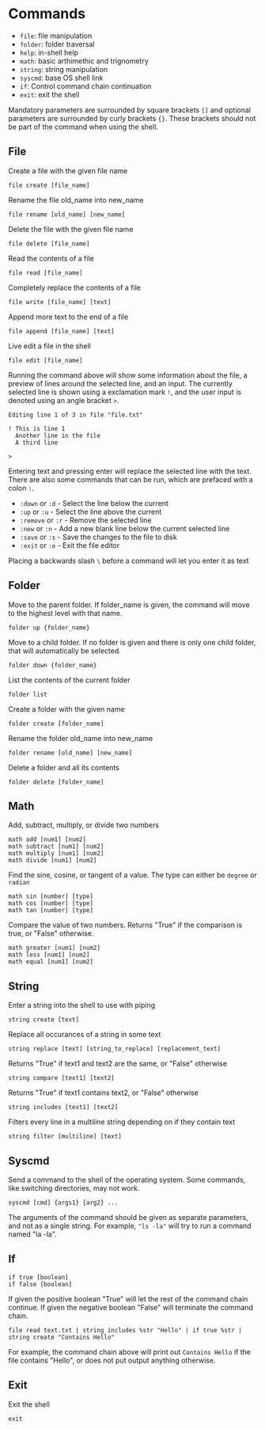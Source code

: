 # Commands

- `file`: file manipulation
- `folder`: folder traversal
- `help`: in-shell help
- `math`: basic arthimethic and trignometry
- `string`: string manipulation
- `syscmd`: base OS shell link
- `if`: Control command chain continuation
- `exit`: exit the shell

Mandatory parameters are surrounded by square brackets `[]` and optional parameters are surrounded by curly brackets `{}`. These brackets should not be part of the command when using the shell.

## File

Create a file with the given file name

```console
file create [file_name]
```

Rename the file old_name into new_name

```console
file rename [old_name] [new_name]
```

Delete the file with the given file name

```console
file delete [file_name]
```

Read the contents of a file

```console
file read [file_name]
```

Completely replace the contents of a file

```console
file write [file_name] [text]
```

Append more text to the end of a file

```console
file append [file_name] [text]
```

Live edit a file in the shell

```console
file edit [file_name]
```

Running the command above will show some information about the file, a preview of lines around the selected line, and an input. The currently selected line is shown using a exclamation mark `!`, and the user input is denoted using an angle bracket `>`.

```console
Editing line 1 of 3 in file "file.txt"

! This is line 1
  Another line in the file
  A third line

>
```

Entering text and pressing enter will replace the selected line with the text. There are also some commands that can be run, which are prefaced with a colon `:`.

- `:down` or `:d` - Select the line below the current
- `:up` or `:u` - Select the line above the current
- `:remove` or `:r` - Remove the selected line
- `:new` or `:n` - Add a new blank line below the current selected line
- `:save` or `:s` - Save the changes to the file to disk
- `:exit` or `:e` - Exit the file editor

Placing a backwards slash `\` before a command will let you enter it as text

## Folder

Move to the parent folder. If folder_name is given, the command will move to the highest level with that name.

```console
folder up {folder_name}
```

Move to a child folder. If no folder is given and there is only one child folder, that will automatically be selected.

```console
folder down {folder_name}
```

List the contents of the current folder

```console
folder list
```

Create a folder with the given name

```console
folder create [folder_name]
```

Rename the folder old_name into new_name

```console
folder rename [old_name] [new_name]
```

Delete a folder and all its contents

```console
folder delete [folder_name]
```

## Math

Add, subtract, multiply, or divide two numbers

```console
math add [num1] [num2]
math subtract [num1] [num2]
math multiply [num1] [num2]
math divide [num1] [num2]
```

Find the sine, cosine, or tangent of a value. The type can either be `degree` or `radian`

```console
math sin [number] [type]
math cos [number] [type]
math tan [number] [type]
```

Compare the value of two numbers. Returns "True" if the comparison is true, or "False" otherwise.

```console
math greater [num1] [num2]
math less [num1] [num2]
math equal [num1] [num2]
```

## String

Enter a string into the shell to use with piping

```console
string create [text]
```

Replace all occurances of a string in some text

```console
string replace [text] [string_to_replace] [replacement_text]
```

Returns "True" if text1 and text2 are the same, or "False" otherwise

```console
string compare [text1] [text2]
```

Returns "True" if text1 contains text2, or "False" otherwise

```console
string includes [text1] [text2]
```

Filters every line in a multiline string depending on if they contain text

```console
string filter [multiline] [text]
```

## Syscmd

Send a command to the shell of the operating system. Some commands, like switching directories, may not work.

```console
syscmd [cmd] {args1} {arg2} ...
```

The arguments of the command should be given as separate parameters, and not as a single string. For example, `"ls -la"` will try to run a command named "la -la".

## If

```console
if true [boolean]
if false [boolean]
```

If given the positive boolean "True" will let the rest of the command chain continue. If given the negative boolean "False" will terminate the command chain.

```console
file read text.txt | string includes %str "Hello" | if true %str | string create "Contains Hello"
```

For example, the command chain above will print out `Contains Hello` if the file contains "Hello", or does not put output anything otherwise.

## Exit

Exit the shell

```console
exit
```
